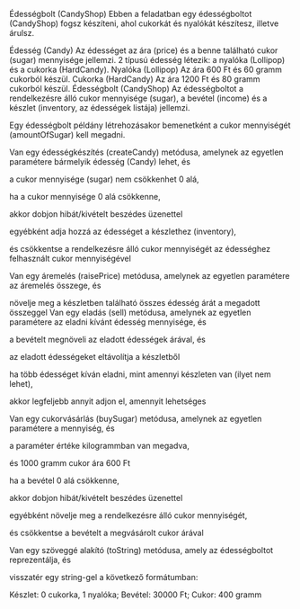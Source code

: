 Édességbolt (CandyShop)
Ebben a feladatban egy édességboltot (CandyShop) fogsz készíteni, ahol cukorkát és nyalókát készítesz, illetve árulsz.

Édesség (Candy)
Az édességet az ára (price) és a benne található cukor (sugar) mennyisége jellemzi.
2 típusú édesség létezik: a nyalóka (Lollipop) és a cukorka (HardCandy).
Nyalóka (Lollipop)
Az ára 600 Ft és 60 gramm cukorból készül.
Cukorka (HardCandy)
Az ára 1200 Ft és 80 gramm cukorból készül.
Édességbolt (CandyShop)
Az édességboltot a rendelkezésre álló cukor mennyisége (sugar), a bevétel (income) és a készlet (inventory, az édességek listája) jellemzi.

Egy édességbolt példány létrehozásakor bemenetként a cukor mennyiségét (amountOfSugar) kell megadni.

Van egy édességkészítés (createCandy) metódusa, amelynek az egyetlen paramétere bármelyik édesség (Candy) lehet, és

a cukor mennyisége (sugar) nem csökkenhet 0 alá,

ha a cukor mennyisége 0 alá csökkenne,

akkor dobjon hibát/kivételt beszédes üzenettel

egyébként adja hozzá az édességet a készlethez (inventory),

és csökkentse a rendelkezésre álló cukor mennyiségét az édességhez felhasznált cukor mennyiségével

Van egy áremelés (raisePrice) metódusa, amelynek az egyetlen paramétere az áremelés összege, és

növelje meg a készletben található összes édesség árát a megadott összeggel
Van egy eladás (sell) metódusa, amelynek az egyetlen paramétere az eladni kívánt édesség mennyisége, és

a bevételt megnöveli az eladott édességek árával, és

az eladott édességeket eltávolítja a készletből

ha több édességet kíván eladni, mint amennyi készleten van (ilyet nem lehet),

akkor legfeljebb annyit adjon el, amennyit lehetséges

Van egy cukorvásárlás (buySugar) metódusa, amelynek az egyetlen paramétere a mennyiség, és

a paraméter értéke kilogrammban van megadva,

és 1000 gramm cukor ára 600 Ft

ha a bevétel 0 alá csökkenne,

akkor dobjon hibát/kivételt beszédes üzenettel

egyébként növelje meg a rendelkezésre álló cukor mennyiségét,

és csökkentse a bevételt a megvásárolt cukor árával

Van egy szöveggé alakító (toString) metódusa, amely az édességboltot reprezentálja, és

visszatér egy string-gel a következő formátumban:

Készlet: 0 cukorka, 1 nyalóka; Bevétel: 30000 Ft; Cukor: 400 gramm